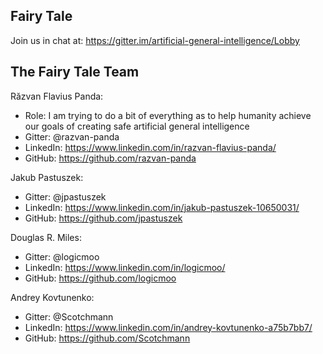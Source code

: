 ## Fairy Tale

Join us in chat at: https://gitter.im/artificial-general-intelligence/Lobby

## The Fairy Tale Team

Răzvan Flavius Panda:
* Role: I am trying to do a bit of everything as to help humanity achieve our goals of creating safe artificial general intelligence
* Gitter: @razvan-panda
* LinkedIn: https://www.linkedin.com/in/razvan-flavius-panda/
* GitHub: https://github.com/razvan-panda

Jakub Pastuszek:
* Gitter: @jpastuszek
* LinkedIn: https://www.linkedin.com/in/jakub-pastuszek-10650031/
* GitHub: https://github.com/jpastuszek

Douglas R. Miles:
* Gitter: @logicmoo
* LinkedIn: https://www.linkedin.com/in/logicmoo/
* GitHub: https://github.com/logicmoo

Andrey Kovtunenko:
* Gitter: @Scotchmann
* LinkedIn: https://www.linkedin.com/in/andrey-kovtunenko-a75b7bb7/
* GitHub: https://github.com/Scotchmann